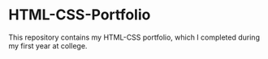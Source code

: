 # HTML-CSS-Portfolio
This repository contains my HTML-CSS portfolio, which I completed during my first year at college.
